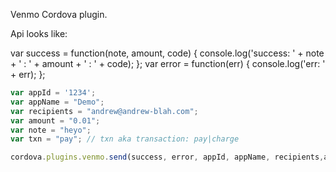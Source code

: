 Venmo Cordova plugin.

Api looks like:

var success = function(note, amount, code) {
  console.log('success: ' + note + ' : ' + amount + ' : ' + code);
};
var error = function(err) {
  console.log('err: ' + err);
};

```javascript
var appId = '1234';
var appName = "Demo";
var recipients = "andrew@andrew-blah.com";
var amount = "0.01";
var note = "heyo";
var txn = "pay"; // txn aka transaction: pay|charge

cordova.plugins.venmo.send(success, error, appId, appName, recipients,amount,note,txn);
```
